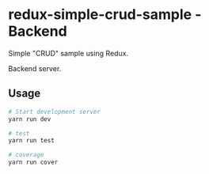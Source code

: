 # redux-simple-crud-sample - Backend
Simple "CRUD" sample using Redux.<br>

Backend server.



## Usage

```bash
# Start development server
yarn run dev

# test
yarn run test

# coverage
yarn run cover
```

